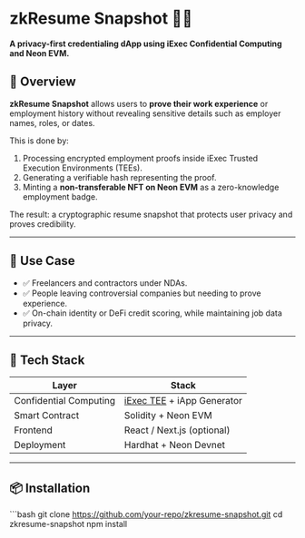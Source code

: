 # zkResume Snapshot 🧠🔐

**A privacy-first credentialing dApp using iExec Confidential Computing and Neon EVM.**

## 🧩 Overview

**zkResume Snapshot** allows users to **prove their work experience** or employment history without revealing sensitive details such as employer names, roles, or dates.

This is done by:
1. Processing encrypted employment proofs inside iExec Trusted Execution Environments (TEEs).
2. Generating a verifiable hash representing the proof.
3. Minting a **non-transferable NFT on Neon EVM** as a zero-knowledge employment badge.

The result: a cryptographic resume snapshot that protects user privacy and proves credibility.

---

## 🚀 Use Case

- ✅ Freelancers and contractors under NDAs.
- ✅ People leaving controversial companies but needing to prove experience.
- ✅ On-chain identity or DeFi credit scoring, while maintaining job data privacy.

---

## 🔧 Tech Stack

| Layer        | Stack                                       |
|-------------|---------------------------------------------|
| Confidential Computing | [iExec TEE](https://iex.ec) + iApp Generator |
| Smart Contract | Solidity + Neon EVM                      |
| Frontend     | React / Next.js (optional)                 |
| Deployment   | Hardhat + Neon Devnet                      |

---

## 📦 Installation

\`\`\`bash
git clone https://github.com/your-repo/zkresume-snapshot.git
cd zkresume-snapshot
npm install
